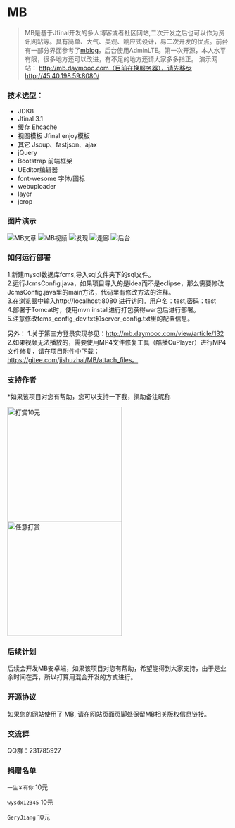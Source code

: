 # MB
> MB是基于Jfinal开发的多人博客或者社区网站,二次开发之后也可以作为资讯网站等。具有简单、大气、美观、响应式设计，易二次开发的优点。前台有一部分界面参考了[mblog](https://gitee.com/mtons/mblog)，后台使用AdminLTE。第一次开源，本人水平有限，很多地方还可以改进，有不足的地方还请大家多多指正。
> 演示网站： http://mb.daymooc.com（目前在换服务器），请先移步 http://45.40.198.59:8080/


### 技术选型：

* JDK8
* Jfinal 3.1
* 缓存 Ehcache
* 视图模板 Jfinal enjoy模板
* 其它 Jsoup、fastjson、ajax
* jQuery
* Bootstrap 前端框架
* UEditor编辑器
* font-wesome 字体/图标
* webuploader
* layer
* jcrop

### 图片演示
![MB文章](https://git.oschina.net/uploads/images/2017/0927/142025_37dfcf48_907426.png "1.png")
![MB视频](https://git.oschina.net/uploads/images/2017/0927/142102_e1c35dfe_907426.png "2.png")
![发现](https://git.oschina.net/uploads/images/2017/0927/143438_b8111e2a_907426.png "QQ截图20170927142644(1).png")
![走廊](https://git.oschina.net/uploads/images/2017/0927/143501_9c694b25_907426.png "QQ截图20170927143300(1).png")
![后台](https://git.oschina.net/uploads/images/2017/0927/142429_3b75fe0e_907426.png "5.png")


### 如何运行部署

1.新建mysql数据库fcms,导入sql文件夹下的sql文件。  
2.运行JcmsConfig.java，如果项目导入的是idea而不是eclipse，那么需要修改JcmsConfig.java里的main方法，代码里有修改方法的注释。  
3.在浏览器中输入http://localhost:8080 进行访问。用户名：test,密码：test  
4.部署于Tomcat时，使用mvn install进行打包获得war包后进行部署。  
5.注意修改fcms_config_dev.txt和server_config.txt里的配置信息。

另外：
1.关于第三方登录实现参见：http://mb.daymooc.com/view/article/132  
2.如果视频无法播放的，需要使用MP4文件修复工具（酷播CuPlayer）进行MP4文件修复，请在项目附件中下载：https://gitee.com/jishuzhai/MB/attach_files。

### 支持作者
*如果该项目对您有帮助，您可以支持一下我，捐助备注昵称

<img src="https://git.oschina.net/uploads/images/2017/0927/144437_3d8dcfc8_907426.png" width = "260" alt="打赏10元" align=center />
<img src="https://git.oschina.net/uploads/images/2017/0927/144457_cd7686e3_907426.png" width = "260" alt="任意打赏" align=center />

### 后续计划
后续会开发MB安卓端，如果该项目对您有帮助，希望能得到大家支持，由于是业余时间在弄，所以打算用混合开发的方式进行。

### 开源协议

如果您的网站使用了 MB, 请在网站页面页脚处保留MB相关版权信息链接。

### 交流群

QQ群：231785927

### 捐赠名单
`一生￥有你`         10元

`wysdx12345`        10元

`GeryJiang`         10元
